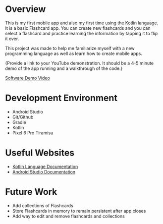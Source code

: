 # Overview

This is my first mobile app and also my first time using the Kotlin language. It is a basic Flashcard app. You can create new flashcards and you can select a flashcard and practice learning the information by tapping it to flip it over.

This project was made to help me familiarize myself with a new programming language as well as learn how to create mobile apps.

{Provide a link to your YouTube demonstration.  It should be a 4-5 minute demo of the app running and a walkthrough of the code.}

[Software Demo Video](http://youtube.link.goes.here)

# Development Environment

* Android Studio
* Git/Github
* Gradle
* Kotlin
* Pixel 6 Pro Tiramisu

# Useful Websites

* [Kotlin Language Documentation](https://kotlinlang.org/)
* [Android Studio Documentation](https://developer.android.com/studio?gad_source=1&gclid=Cj0KCQjwpvK4BhDUARIsADHt9sToZsdEcy2dtrGrt0UMf2_iYW2oLJveAOyy5y5h_VvcmefNDbOC3dYaAnbsEALw_wcB&gclsrc=aw.ds)

# Future Work

* Add collections of Flashcards
* Store Flashcards in memory to remain persistent after app closes
* Add way to edit and remove flashcards and collections